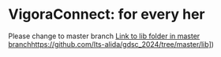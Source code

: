 # VigoraConnect: for every her
Please change to master branch 
[Link to lib folder in master branch]([https://github.com/Its-alida/gdsc_2024/tree/master/lib)https://github.com/Its-alida/gdsc_2024/tree/master/lib])
